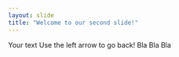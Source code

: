 ```yaml
---
layout: slide
title: "Welcome to our second slide!"
---
```

Your text
Use the left arrow to go back!
Bla Bla Bla
